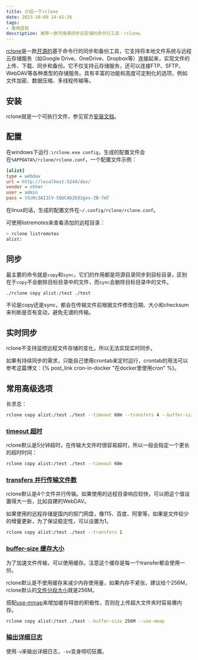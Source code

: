 ```yaml
---
title: 介绍一下rclone
date: 2023-10-09 14:41:26
tags: 
- 善用佳软
description: 推荐一款可用来同步云存储的命令行工具：rclone。
---
```

[rclone](https://rclone.org/)是一款[开源的](https://github.com/rclone/rclone)基于命令行的同步和备份工具，它支持将本地文件系统与远程云存储服务（如Google Drive、OneDrive、Dropbox等）连接起来，实现文件的上传、下载、同步和备份。它不仅支持云存储服务，还可以连接FTP、SFTP、WebDAV等各种类型的存储服务。具有丰富的功能和高度可定制化的选项，例如文件加密、数据压缩、多线程传输等。

## 安装

rclone就是一个可执行文件，参见官方[安装文档](https://rclone.org/install/)。

## 配置

在windows下运行`.\rclone.exe config`，生成的配置文件会在`%APPDATA%/rclone/rclone.conf`，一个配置文件示例：
```ini
[alist]
type = webdav
url = http://localhost:5244/dav/
vendor = other
user = admin
pass = tScRc3AI1CV-5QUCAb2Ed2gos-ZB-7mT
```

在linux的话，生成的配置文件在`~/.config/rclone/rclone.conf`。

可使用listremotes来查看添加的远程目录：
```bash
> rclone listremotes
alist:
```

## 同步

最主要的命令就是`copy`和`sync`，它们的作用都是将源目录同步到目标目录，区别在于`copy`不会删除目标目录中的文件，而`sync`会删除目标目录中的文件。

```bash
./rclone copy alist:/test ./test
```

不论是copy还是sync，都会在传输文件前根据文件修改日期、大小和checksum来判断是否有变动，避免无谓的传输。

## 实时同步

rclone不支持监控远程文件存储的变化，所以无法实现实时同步。

如果有持续同步的需求，只能自己使用crontab来定时运行，crontab的用法可以参考这篇博文：{% post_link cron-in-docker "在docker里使用cron" %}。

## 常用高级选项

长求总：
```bash
rclone copy alist:/test ./test --timeout 60m --transfers 4 --buffer-size 256M --use-mmap -v
```

### [timeout 超时](https://rclone.org/docs/#timeout-time)

rclone默认是5分钟超时，在传输大文件时很容易超时，所以一般会指定一个更长的超时时间：
```bash
rclone copy alist:/test ./test --timeout 60m
```

### [transfers 并行传输文件数](https://rclone.org/docs/#transfers-n)

rclone默认是4个文件并行传输。如果使用的远程目录响应较快，可以把这个值设置得大一些，比如自建的WebDAV。

如果使用的远程存储是国内的抠门网盘，像115、百度、阿里等，如果是文件较少的增量更新，为了保证稳定性，可以设置为1。

```bash
rclone copy alist:/test ./test --transfers 1
```

### [buffer-size 缓存大小](https://rclone.org/docs/#buffer-size-size)

为了加速文件传输，可以使用缓存。注意这个缓存是每一个transfer都会使用一份。

rclone默认是不使用缓存来减少内存使用量，如果内存不紧张，建议给个256M，rclone默认的[文件分段大小](https://rclone.org/docs/#multi-thread-cutoff)就是256M。

搭配[use-mmap](https://rclone.org/docs/#use-mmap)来增加缓存释放的积极性，否则在上传超大文件夹时容易爆内存。

```bash
rclone copy alist:/test ./test --buffer-size 256M --use-mmap
```

### [输出详细日志](https://rclone.org/docs/#v-vv-verbose)

使用`-v`来输出详细日志，`-vv`变身唠叨狂魔。
